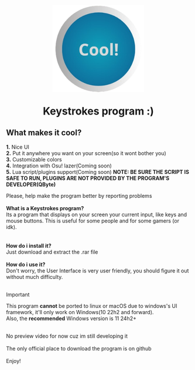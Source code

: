 <h1 align="center">
  <img src="https://github.com/BlueByte64/CoolKeystrokes/blob/master/Assets/AppIcon.png" width="250"> <p float="center">Keystrokes program :)</p>
</h1>


## What makes it cool?
**1.** Nice UI <br>
**2.** Put it anywhere you want on your screen(so it wont bother you) <br>
**3.** Customizable colors <br>
**4.** Integration with Osu! lazer(Coming soon) <br>
**5.** Lua script/plugins support(Coming soon) **NOTE: BE SURE THE SCRIPT IS SAFE TO RUN, PLUGINS ARE NOT PROVIDED BY THE PROGRAM'S DEVELOPER(QByte)**

Please, help make the program better by reporting problems
<br>
<br>
**What is a Keystrokes program?** <br>
Its a program that displays on your screen your current input, like keys and mouse buttons. This is useful for some people and for some gamers (or idk). <br>
<br>
<br>
**How do i install it?** <br>
Just download and extract the .rar file <br>
<br>
**How do i use it?** <br>
Don't worry, the User Interface is very user friendly, you should figure it out without much difficulty. <br>
<br>
>[!IMPORTANT]
> This program **cannot** be ported to linux or macOS due to windows's UI framework, it'll only work on Windows(10 22h2 and forward). <br>
>Also, the **recommended** Windows version is 11 24h2+
<br>
No preview video for now cuz im still developing it
<br>
<br>
The only official place to download the program is on github
<br>
<br>
Enjoy!

